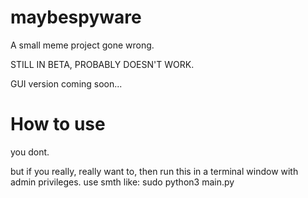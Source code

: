 # maybespyware
A small meme project gone wrong.

STILL IN BETA, PROBABLY DOESN'T WORK.

GUI version coming soon...

# How to use
you dont.

but if you really, really want to, then run this in a terminal window with admin privileges.
use smth like: sudo python3 main.py